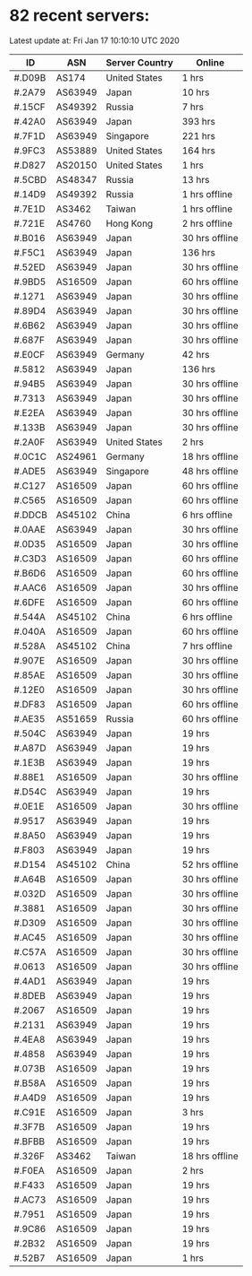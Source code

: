 # 82 recent servers:

Latest update at: Fri Jan 17 10:10:10 UTC 2020

| ID | ASN | Server Country | Online |
| -- | --- | -------------- | ------ |
| #.D09B | AS174 | United States | 1 hrs |
| #.2A79 | AS63949 | Japan | 10 hrs |
| #.15CF | AS49392 | Russia | 7 hrs |
| #.42A0 | AS63949 | Japan | 393 hrs |
| #.7F1D | AS63949 | Singapore | 221 hrs |
| #.9FC3 | AS53889 | United States | 164 hrs |
| #.D827 | AS20150 | United States | 1 hrs |
| #.5CBD | AS48347 | Russia | 13 hrs |
| #.14D9 | AS49392 | Russia | 1 hrs offline |
| #.7E1D | AS3462 | Taiwan | 1 hrs offline |
| #.721E | AS4760 | Hong Kong | 2 hrs offline |
| #.B016 | AS63949 | Japan | 30 hrs offline |
| #.F5C1 | AS63949 | Japan | 136 hrs |
| #.52ED | AS63949 | Japan | 30 hrs offline |
| #.9BD5 | AS16509 | Japan | 60 hrs offline |
| #.1271 | AS63949 | Japan | 30 hrs offline |
| #.89D4 | AS63949 | Japan | 30 hrs offline |
| #.6B62 | AS63949 | Japan | 30 hrs offline |
| #.687F | AS63949 | Japan | 30 hrs offline |
| #.E0CF | AS63949 | Germany | 42 hrs |
| #.5812 | AS63949 | Japan | 136 hrs |
| #.94B5 | AS63949 | Japan | 30 hrs offline |
| #.7313 | AS63949 | Japan | 30 hrs offline |
| #.E2EA | AS63949 | Japan | 30 hrs offline |
| #.133B | AS63949 | Japan | 30 hrs offline |
| #.2A0F | AS63949 | United States | 2 hrs |
| #.0C1C | AS24961 | Germany | 18 hrs offline |
| #.ADE5 | AS63949 | Singapore | 48 hrs offline |
| #.C127 | AS16509 | Japan | 60 hrs offline |
| #.C565 | AS16509 | Japan | 60 hrs offline |
| #.DDCB | AS45102 | China | 6 hrs offline |
| #.0AAE | AS63949 | Japan | 30 hrs offline |
| #.0D35 | AS16509 | Japan | 30 hrs offline |
| #.C3D3 | AS16509 | Japan | 60 hrs offline |
| #.B6D6 | AS16509 | Japan | 60 hrs offline |
| #.AAC6 | AS16509 | Japan | 30 hrs offline |
| #.6DFE | AS16509 | Japan | 60 hrs offline |
| #.544A | AS45102 | China | 6 hrs offline |
| #.040A | AS16509 | Japan | 60 hrs offline |
| #.528A | AS45102 | China | 7 hrs offline |
| #.907E | AS16509 | Japan | 30 hrs offline |
| #.85AE | AS16509 | Japan | 30 hrs offline |
| #.12E0 | AS16509 | Japan | 30 hrs offline |
| #.DF83 | AS16509 | Japan | 60 hrs offline |
| #.AE35 | AS51659 | Russia | 60 hrs offline |
| #.504C | AS63949 | Japan | 19 hrs |
| #.A87D | AS63949 | Japan | 19 hrs |
| #.1E3B | AS63949 | Japan | 19 hrs |
| #.88E1 | AS16509 | Japan | 30 hrs offline |
| #.D54C | AS63949 | Japan | 19 hrs |
| #.0E1E | AS16509 | Japan | 30 hrs offline |
| #.9517 | AS63949 | Japan | 19 hrs |
| #.8A50 | AS63949 | Japan | 19 hrs |
| #.F803 | AS63949 | Japan | 19 hrs |
| #.D154 | AS45102 | China | 52 hrs offline |
| #.A64B | AS16509 | Japan | 30 hrs offline |
| #.032D | AS16509 | Japan | 30 hrs offline |
| #.3881 | AS16509 | Japan | 30 hrs offline |
| #.D309 | AS16509 | Japan | 30 hrs offline |
| #.AC45 | AS16509 | Japan | 30 hrs offline |
| #.C57A | AS16509 | Japan | 30 hrs offline |
| #.0613 | AS16509 | Japan | 30 hrs offline |
| #.4AD1 | AS63949 | Japan | 19 hrs |
| #.8DEB | AS63949 | Japan | 19 hrs |
| #.2067 | AS16509 | Japan | 19 hrs |
| #.2131 | AS63949 | Japan | 19 hrs |
| #.4EA8 | AS63949 | Japan | 19 hrs |
| #.4858 | AS63949 | Japan | 19 hrs |
| #.073B | AS16509 | Japan | 19 hrs |
| #.B58A | AS16509 | Japan | 19 hrs |
| #.A4D9 | AS16509 | Japan | 19 hrs |
| #.C91E | AS16509 | Japan | 3 hrs |
| #.3F7B | AS16509 | Japan | 19 hrs |
| #.BFBB | AS16509 | Japan | 19 hrs |
| #.326F | AS3462 | Taiwan | 18 hrs offline |
| #.F0EA | AS16509 | Japan | 2 hrs |
| #.F433 | AS16509 | Japan | 19 hrs |
| #.AC73 | AS16509 | Japan | 19 hrs |
| #.7951 | AS16509 | Japan | 19 hrs |
| #.9C86 | AS16509 | Japan | 19 hrs |
| #.2B32 | AS16509 | Japan | 19 hrs |
| #.52B7 | AS16509 | Japan | 1 hrs |

